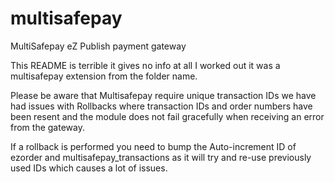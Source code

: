 multisafepay
===================

MultiSafepay eZ Publish payment gateway

This README is terrible it gives no info at all I worked out it was a multisafepay 
extension from the folder name.

Please be aware that Multisafepay require unique transaction IDs we have had issues 
with Rollbacks where transaction IDs and order numbers have been resent and the module
does not fail gracefully when receiving an error from the gateway.

If a rollback is performed you need to bump the Auto-increment ID of ezorder
and multisafepay_transactions as it will try and re-use previously used IDs
which causes a lot of issues.
